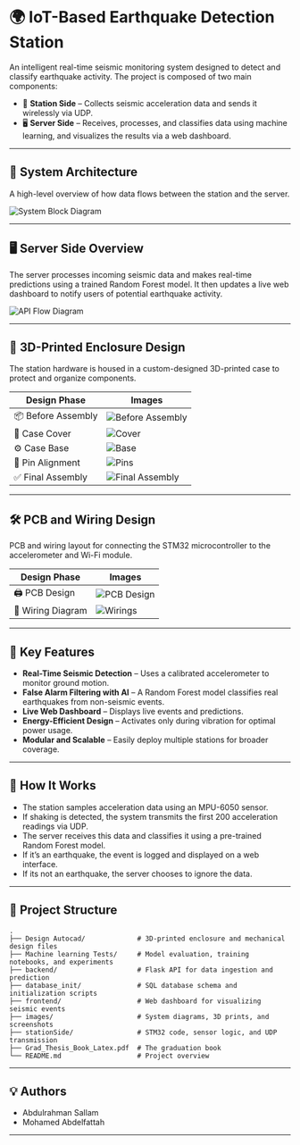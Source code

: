 # 🌍 IoT-Based Earthquake Detection Station

An intelligent real-time seismic monitoring system designed to detect and classify earthquake activity. The project is composed of two main components:

- 📡 **Station Side** – Collects seismic acceleration data and sends it wirelessly via UDP.
- 🖥️ **Server Side** – Receives, processes, and classifies data using machine learning, and visualizes the results via a web dashboard.

---

## 🧱 System Architecture

A high-level overview of how data flows between the station and the server.

![System Block Diagram](images/block_diagram.png)

---

## 🖥️ Server Side Overview

The server processes incoming seismic data and makes real-time predictions using a trained Random Forest model. It then updates a live web dashboard to notify users of potential earthquake activity.

![API Flow Diagram](images/apis.png)

---

## 🔩 3D-Printed Enclosure Design

The station hardware is housed in a custom-designed 3D-printed case to protect and organize components.

| Design Phase | Images |
|--------------|--------|
| 📦 Before Assembly | ![Before Assembly](images/before.jpeg) |
| 🧱 Case Cover | ![Cover](images/cover.png) |
| ⚙️ Case Base | ![Base](images/base.png) |
| 🔌 Pin Alignment | ![Pins](images/pins.png) |
| ✅ Final Assembly | ![Final Assembly](images/final.jpeg) |

---

## 🛠️ PCB and Wiring Design

PCB and wiring layout for connecting the STM32 microcontroller to the accelerometer and Wi-Fi module.

| Design Phase | Images |
|--------------|--------|
| 🖨️ PCB Design | ![PCB Design](images/pcb.png) |
| 🔌 Wiring Diagram | ![Wirings](stationSide/Wirings.png) |

---

## 🚀 Key Features

- **Real-Time Seismic Detection** – Uses a calibrated accelerometer to monitor ground motion.
- **False Alarm Filtering with AI** – A Random Forest model classifies real earthquakes from non-seismic events.
- **Live Web Dashboard** – Displays live events and predictions.
- **Energy-Efficient Design** – Activates only during vibration for optimal power usage.
- **Modular and Scalable** – Easily deploy multiple stations for broader coverage.

---

## 🧠 How It Works

- The station samples acceleration data using an MPU-6050 sensor.
- If shaking is detected, the system transmits the first 200 acceleration readings via UDP.
- The server receives this data and classifies it using a pre-trained Random Forest model.
- If it’s an earthquake, the event is logged and displayed on a web interface.
- If its not an earthquake, the server chooses to ignore the data.

---

## 📁 Project Structure

```
.
├── Design Autocad/             # 3D-printed enclosure and mechanical design files
├── Machine learning Tests/     # Model evaluation, training notebooks, and experiments
├── backend/                    # Flask API for data ingestion and prediction
├── database_init/              # SQL database schema and initialization scripts
├── frontend/                   # Web dashboard for visualizing seismic events
├── images/                     # System diagrams, 3D prints, and screenshots
├── stationSide/                # STM32 code, sensor logic, and UDP transmission
├── Grad_Thesis_Book_Latex.pdf  # The graduation book 
└── README.md                   # Project overview
```

---

## 💡 Authors

- Abdulrahman Sallam  
- Mohamed Abdelfattah

---
